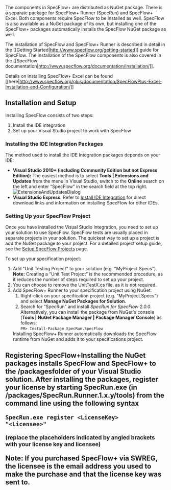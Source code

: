 The components in SpecFlow+ are distributed as NuGet package. There is a separate package for SpecFlow+ Runner (SpecRun) and SpecFlow+ Excel. Both components require SpecFlow to be installed as well. SpecFlow is also available as a NuGet package of  its own, but installing one of the SpecFlow+ packages automatically installs the SpecFlow NuGet package as well.

The installation of SpecFlow and SpecFlow+ Runner is described in detail in the [[Getting Started|http://www.specflow.org/getting-started]] guide for SpecFlow. The installation of the SpecFlow components is also covered in the [[SpecFlow documentation|http://www.specflow.org/documentation/Installation/]]. 

Details on installing SpecFlow+ Excel can be found [[here|http://www.specflow.org/plus/documentation/SpecFlowPlus-Excel-Installation-and-Configuration/]]

<h2>Installation and Setup</h2>
Installing SpecFlow consists of two steps:
<ol>
	<li>Install the IDE integration</li>
	<li>Set up your Visual Studio project to work with SpecFlow</li>
</ol>

<h3>Installing the IDE Integration Packages</h3>
The method used to install the IDE Integration packages depends on your IDE:
<ul>
	<li><strong>Visual Studio 2010+ (including Community Edition but not Express Edition):</strong> The easiest method is to select <strong>Tools&nbsp;|&nbsp;Extensions and Updates</strong> from the menu in Visual Studio, switch to the <strong>Online</strong> search on the left and enter “SpecFlow” in the search field at the top right.<br>
<img src="http://www.specflow.org/media/ExtensionsAndUpdatesDialog.png" alt="ExtensionsAndUpdatesDialog" class="alignnone size-full wp-image-1037" />
</li>
	<li><strong>Visual Studio Express</strong>: Refer to <a href="http://www.specflow.org/documentation/Install-IDE-Integration/">Install IDE Integration</a> for direct download links and information on installing SpecFlow for other IDEs.</li>
</ul>

<h3>Setting Up your SpecFlow Project</h3>
<p>Once you have installed the Visual Studio integration, you need to set up your solution to use SpecFlow. SpecFlow tests are usually placed in separate projects in your solution. The quickest way to set up a project is add the NuGet package to your project. For a detailed project setup guide, see the <a href="http://www.specflow.org/documentation/Setup-SpecFlow-Projects/">Setup SpecFlow Projects</a> page.</p>

<p>To set up your specification project:</p>
<ol>
	<li>Add  "Unit Testing Project" to your solution (e.g. "MyProject.Specs").<br>
<strong>Note:</strong> Creating a “Unit Test Project” is the recommended procedure, as it reduces the number of steps required to set up your project.</li>
        <li>You can choose to remove the UnitTestX.cs file, as it is not required.</li>
	<li>Add SpecFlow+ Runner to your specification project using NuGet:
<ol>
	<li>Right-click on your specification project (e.g. “MyProject.Specs”) and select <strong>Manage NuGet Packages for Solution</strong>.</li>
	<li>Search for “SpecRun” and install <em>SpecRun for SpecFlow 2.0.0</em>.
        <br>
        Alternatively, you can install the package from NuGet's console (<strong>Tools&nbsp;|&nbsp;NuGet Package Manager&nbsp;|&nbsp;Package Manager Console</strong>) as follows:<br>
<code>PM&gt; Install-Package SpecRun.SpecFlow</code></li>
</ol>
</li>
	Installing SpecFlow+ Runner automatically downloads the SpecFlow runtime from NuGet and adds it to your specifications project.
</ol>


<h2>Registering SpecFlow+</h2.
<p>Installing the NuGet packages installs SpecFlow and SpecFlow+ to the /packagesfolder of your Visual Studio solution. After installing the packages, register your license by starting SpecRun.exe (in /packages/SpecRun.Runner.1.x.y/tools) from the command line using the following syntax</p>

<code>SpecRun.exe register &lt;LicenseKey> "&lt;Licensee>"</code>
<p><small>(replace the placeholders indicated by angled brackets with your license key and licensee)</small></p>

<b>Note:</b> If you purchased SpecFlow+ via SWREG, the licensee is the email address you used to make the purchase and that the license key was sent to.